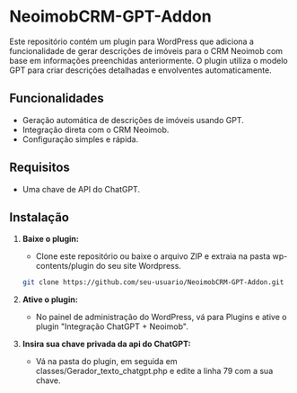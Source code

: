 # NeoimobCRM-GPT-Addon

Este repositório contém um plugin para WordPress que adiciona a funcionalidade de gerar descrições de imóveis para o CRM Neoimob com base em informações preenchidas anteriormente. O plugin utiliza o modelo GPT para criar descrições detalhadas e envolventes automaticamente.

## Funcionalidades

- Geração automática de descrições de imóveis usando GPT.
- Integração direta com o CRM Neoimob.
- Configuração simples e rápida.

## Requisitos

- Uma chave de API do ChatGPT.

## Instalação

1. **Baixe o plugin:**
   - Clone este repositório ou baixe o arquivo ZIP e extraia na pasta wp-contents/plugin do seu site Wordpress.

   ```sh
   git clone https://github.com/seu-usuario/NeoimobCRM-GPT-Addon.git

2. **Ative o plugin:**

    - No painel de administração do WordPress, vá para Plugins e ative o plugin "Integração ChatGPT + Neoimob".

3. **Insira sua chave privada da api do ChatGPT:**
   - Vá na pasta do plugin, em seguida em classes/Gerador_texto_chatgpt.php e edite a linha 79 com a sua chave.
